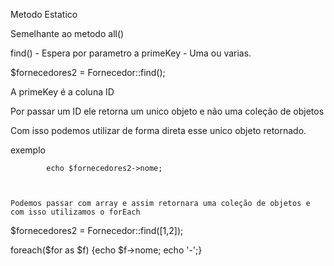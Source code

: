 Metodo Estatico

Semelhante ao metodo all()

find() - Espera por parametro a primeKey - Uma ou varias.

$fornecedores2 = Fornecedor::find();


A primeKey é a coluna ID

Por passar um ID ele retorna um unico objeto e não uma coleção de objetos

Com isso podemos utilizar de forma direta esse unico objeto retornado.

exemplo

            echo $fornecedores2->nome;



    Podemos passar com array e assim retornara uma coleção de objetos e com isso utilizamos o forEach
$fornecedores2 = Fornecedor::find([1,2]);



foreach($for as $f) {echo $f->nome; echo '-';}